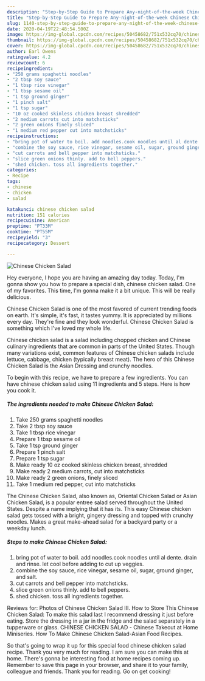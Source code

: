 ```yaml
---
description: "Step-by-Step Guide to Prepare Any-night-of-the-week Chinese Chicken Salad"
title: "Step-by-Step Guide to Prepare Any-night-of-the-week Chinese Chicken Salad"
slug: 1140-step-by-step-guide-to-prepare-any-night-of-the-week-chinese-chicken-salad
date: 2020-04-19T22:48:54.500Z
image: https://img-global.cpcdn.com/recipes/50458682/751x532cq70/chinese-chicken-salad-recipe-main-photo.jpg
thumbnail: https://img-global.cpcdn.com/recipes/50458682/751x532cq70/chinese-chicken-salad-recipe-main-photo.jpg
cover: https://img-global.cpcdn.com/recipes/50458682/751x532cq70/chinese-chicken-salad-recipe-main-photo.jpg
author: Earl Owens
ratingvalue: 4.2
reviewcount: 6
recipeingredient:
- "250 grams spaghetti noodles"
- "2 tbsp soy sauce"
- "1 tbsp rice vinegar"
- "1 tbsp sesame oil"
- "1 tsp ground ginger"
- "1 pinch salt"
- "1 tsp sugar"
- "10 oz cooked skinless chicken breast shredded"
- "2 medium carrots cut into matchsticks"
- "2 green onions finely sliced"
- "1 medium red pepper cut into matchsticks"
recipeinstructions:
- "bring pot of water to boil. add noodles.cook noodles until al dente. drain and rinse. let cool before adding to cut up veggies."
- "combine the soy sauce, rice vinegar, sesame oil, sugar, ground ginger, and salt."
- "cut carrots and bell pepper into matchsticks."
- "slice green onions thinly. add to bell peppers."
- "shed chicken. toss all ingredients together."
categories:
- Recipe
tags:
- chinese
- chicken
- salad

katakunci: chinese chicken salad 
nutrition: 151 calories
recipecuisine: American
preptime: "PT33M"
cooktime: "PT55M"
recipeyield: "3"
recipecategory: Dessert

---
```



![Chinese Chicken Salad](https://img-global.cpcdn.com/recipes/50458682/751x532cq70/chinese-chicken-salad-recipe-main-photo.jpg)

Hey everyone, I hope you are having an amazing day today. Today, I'm gonna show you how to prepare a special dish, chinese chicken salad. One of my favorites. This time, I'm gonna make it a bit unique. This will be really delicious.

Chinese Chicken Salad is one of the most favored of current trending foods on earth. It's simple, it's fast, it tastes yummy. It is appreciated by millions every day. They're fine and they look wonderful. Chinese Chicken Salad is something which I've loved my whole life.

Chinese chicken salad is a salad including chopped chicken and Chinese culinary ingredients that are common in parts of the United States. Though many variations exist, common features of Chinese chicken salads include lettuce, cabbage, chicken (typically breast meat). The hero of this Chinese Chicken Salad is the Asian Dressing and crunchy noodles.


To begin with this recipe, we have to prepare a few ingredients. You can have chinese chicken salad using 11 ingredients and 5 steps. Here is how you cook it.

<!--inarticleads1-->

##### The ingredients needed to make Chinese Chicken Salad:

1. Take 250 grams spaghetti noodles
1. Take 2 tbsp soy sauce
1. Take 1 tbsp rice vinegar
1. Prepare 1 tbsp sesame oil
1. Take 1 tsp ground ginger
1. Prepare 1 pinch salt
1. Prepare 1 tsp sugar
1. Make ready 10 oz cooked skinless chicken breast, shredded
1. Make ready 2 medium carrots, cut into matchsticks
1. Make ready 2 green onions, finely sliced
1. Take 1 medium red pepper, cut into matchsticks


The Chinese Chicken Salad, also known as, Oriental Chicken Salad or Asian Chicken Salad, is a popular entree salad served throughout the United States. Despite a name implying that it has its. This easy Chinese chicken salad gets tossed with a bright, gingery dressing and topped with crunchy noodles. Makes a great make-ahead salad for a backyard party or a weekday lunch. 

<!--inarticleads2-->

##### Steps to make Chinese Chicken Salad:

1. bring pot of water to boil. add noodles.cook noodles until al dente. drain and rinse. let cool before adding to cut up veggies.
1. combine the soy sauce, rice vinegar, sesame oil, sugar, ground ginger, and salt.
1. cut carrots and bell pepper into matchsticks.
1. slice green onions thinly. add to bell peppers.
1. shed chicken. toss all ingredients together.


Reviews for: Photos of Chinese Chicken Salad III. How to Store This Chinese Chicken Salad: To make this salad last I recommend dressing it just before eating. Store the dressing in a jar in the fridge and the salad separately in a tupperware or glass. CHINESE CHICKEN SALAD - Chinese Takeout at Home Miniseries. How To Make Chinese Chicken Salad-Asian Food Recipes. 

So that's going to wrap it up for this special food chinese chicken salad recipe. Thank you very much for reading. I am sure you can make this at home. There's gonna be interesting food at home recipes coming up. Remember to save this page in your browser, and share it to your family, colleague and friends. Thank you for reading. Go on get cooking!
